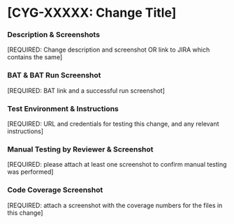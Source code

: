 # [CYG-XXXXX: Change Title]

### Description & Screenshots

[REQUIRED: Change description and screenshot OR link to JIRA which contains the same]

### BAT & BAT Run Screenshot

[REQUIRED: BAT link and a successful run screenshot]

### Test Environment & Instructions

[REQUIRED: URL and credentials for testing this change, and any relevant instructions]

### Manual Testing by Reviewer & Screenshot

[REQUIRED: please attach at least one screenshot to confirm manual testing was performed]

### Code Coverage Screenshot

[REQUIRED: attach a screenshot with the coverage numbers for the files in this change]
